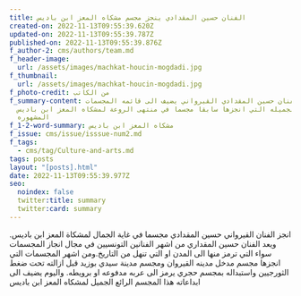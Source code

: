 ```yaml
---
title: الفنان حسين المقدادي ينجز مجسم مشكاه المعز ابن باديس
created-on: 2022-11-13T09:55:39.620Z
updated-on: 2022-11-13T09:55:39.787Z
published-on: 2022-11-13T09:55:39.876Z
f_author-2: cms/authors/team.md
f_header-image:
  url: /assets/images/machkat-houcin-mogdadi.jpg
f_thumbnail:
  url: /assets/images/machkat-houcin-mogdadi.jpg
f_photo-credit: من الكاتب
f_summary-content: الفنان حسين المقدادي القيرواني يضيف الى قائمه المجسمات
  الجميله التي انجزها سابقا مجسما في منتهى الروعة لمشكاه المعز ابن باديس
  المشهوره
f_1-2-word-summary: مشكاه المعز ابن باديس
f_issue: cms/issue/isssue-num2.md
f_tags:
  - cms/tag/Culture-and-arts.md
tags: posts
layout: "[posts].html"
date: 2022-11-13T09:55:39.977Z
seo:
  noindex: false
  twitter:title: summary
  twitter:card: summary
---
```

انجز الفنان القيرواني حسين المقدادي مجسما في غاية الجمال لمشكاة المعز ابن باديس. ويعد الفنان حسين المقداري من اشهر الفنانين التونسيين في مجال انجاز المجسمات سواء التي ترمز منها الى المدن او التي تنهل من التاريخ.ومن اشهر المجسمات التي انجزها مجسم مدخل مدينه القيروان ومجسم مدينة سيدي بوزيد قبل ازالته تحت ضغط الثورجيين واستبداله بمجسم حجري يرمز الى عربه مدفوعه او برويطه. واليوم يضيف الى ابداعاته هذا المجسم الرائع الجميل لمشكاه المعز ابن باديس